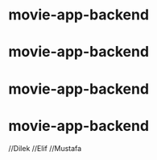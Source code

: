 # movie-app-backend
# movie-app-backend
# movie-app-backend
# movie-app-backend
//Dilek
//Elif
//Mustafa